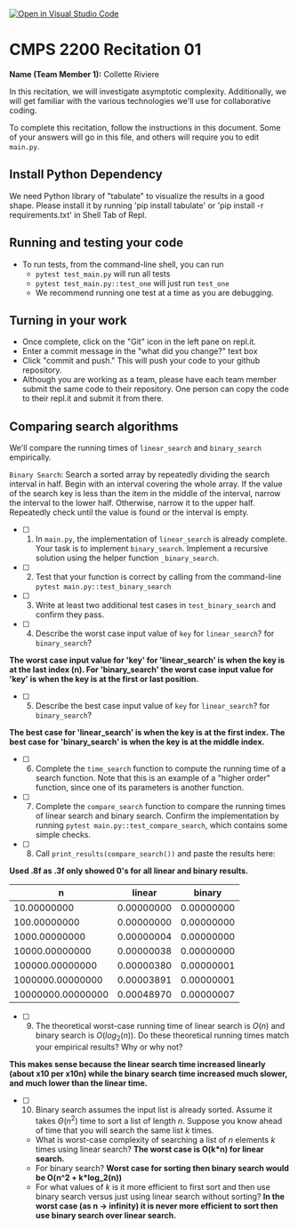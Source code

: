 [![Open in Visual Studio Code](https://classroom.github.com/assets/open-in-vscode-718a45dd9cf7e7f842a935f5ebbe5719a5e09af4491e668f4dbf3b35d5cca122.svg)](https://classroom.github.com/online_ide?assignment_repo_id=11680944&assignment_repo_type=AssignmentRepo)
# CMPS 2200  Recitation 01

**Name (Team Member 1):** Collette Riviere

In this recitation, we will investigate asymptotic complexity. Additionally, we will get familiar with the various technologies we'll use for collaborative coding.

To complete this recitation, follow the instructions in this document. Some of your answers will go in this file, and others will require you to edit `main.py`.

## Install Python Dependency

We need Python library of "tabulate" to visualize the results in a good shape. Please install it by running 'pip install tabulate' or 'pip install -r requirements.txt' in Shell Tab of Repl.  

## Running and testing your code

- To run tests, from the command-line shell, you can run
  + `pytest test_main.py` will run all tests
  + `pytest test_main.py::test_one` will just run `test_one`
  + We recommend running one test at a time as you are debugging.

## Turning in your work

- Once complete, click on the "Git" icon in the left pane on repl.it.
- Enter a commit message in the "what did you change?" text box
- Click "commit and push." This will push your code to your github repository.
- Although you are working as a team, please have each team member submit the same code to their repository. One person can copy the code to their repl.it and submit it from there.

## Comparing search algorithms

We'll compare the running times of `linear_search` and `binary_search` empirically.

`Binary Search`: Search a sorted array by repeatedly dividing the search interval in half. Begin with an interval covering the whole array. If the value of the search key is less than the item in the middle of the interval, narrow the interval to the lower half. Otherwise, narrow it to the upper half. Repeatedly check until the value is found or the interval is empty.

- [ ] 1. In `main.py`, the implementation of `linear_search` is already complete. Your task is to implement `binary_search`. Implement a recursive solution using the helper function `_binary_search`. 

- [ ] 2. Test that your function is correct by calling from the command-line `pytest main.py::test_binary_search`

- [ ] 3. Write at least two additional test cases in `test_binary_search` and confirm they pass.

- [ ] 4. Describe the worst case input value of `key` for `linear_search`? for `binary_search`? 

**The worst case input value for 'key' for 'linear_search' is when the key is at the last index (n). For 'binary_search' the worst case input value for 'key' is when the key is at the first or last position.**

- [ ] 5. Describe the best case input value of `key` for `linear_search`? for `binary_search`? 

**The best case for 'linear_search' is when the key is at the first index. The best case for 'binary_search' is when the key is at the middle index.**

- [ ] 6. Complete the `time_search` function to compute the running time of a search function. Note that this is an example of a "higher order" function, since one of its parameters is another function.

- [ ] 7. Complete the `compare_search` function to compare the running times of linear search and binary search. Confirm the implementation by running `pytest main.py::test_compare_search`, which contains some simple checks.

- [ ] 8. Call `print_results(compare_search())` and paste the results here:

**Used .8f as .3f only showed 0's for all linear and binary results.**

|                 n |     linear |     binary |
|-------------------|------------|------------|
|       10.00000000 | 0.00000000 | 0.00000000 |
|      100.00000000 | 0.00000000 | 0.00000000 |
|     1000.00000000 | 0.00000004 | 0.00000000 |
|    10000.00000000 | 0.00000038 | 0.00000000 |
|   100000.00000000 | 0.00000380 | 0.00000001 |
|  1000000.00000000 | 0.00003891 | 0.00000001 |
| 10000000.00000000 | 0.00048970 | 0.00000007 |

- [ ] 9. The theoretical worst-case running time of linear search is $O(n)$ and binary search is $O(log_2(n))$. Do these theoretical running times match your empirical results? Why or why not?

**This makes sense because the linear search time increased linearly (about x10 per x10n) while the binary search time increased much slower, and much lower than the linear time.**

- [ ] 10. Binary search assumes the input list is already sorted. Assume it takes $\Theta(n^2)$ time to sort a list of length $n$. Suppose you know ahead of time that you will search the same list $k$ times. 
  + What is worst-case complexity of searching a list of $n$ elements $k$ times using linear search? **The worst case is O(k*n) for linear search.**
  + For binary search? **Worst case for sorting then binary search would be O(n^2 + k*log_2(n))**
  + For what values of $k$ is it more efficient to first sort and then use binary search versus just using linear search without sorting? **In the worst case (as n -> infinity) it is never more efficient to sort then use binary search over linear search.**
